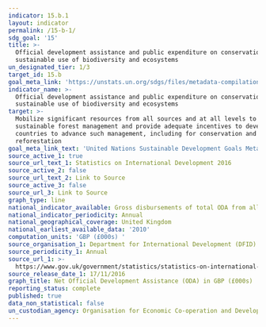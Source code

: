 ```yaml
---
indicator: 15.b.1
layout: indicator
permalink: /15-b-1/
sdg_goal: '15'
title: >-
  Official development assistance and public expenditure on conservation and
  sustainable use of biodiversity and ecosystems
un_designated_tier: 1/3
target_id: 15.b
goal_meta_link: 'https://unstats.un.org/sdgs/files/metadata-compilation/Metadata-Goal-15.pdf'
indicator_name: >-
  Official development assistance and public expenditure on conservation and
  sustainable use of biodiversity and ecosystems
target: >-
  Mobilize significant resources from all sources and at all levels to finance
  sustainable forest management and provide adequate incentives to developing
  countries to advance such management, including for conservation and
  reforestation
goal_meta_link_text: 'United Nations Sustainable Development Goals Metadata: 15.b.1'
source_active_1: true
source_url_text_1: Statistics on International Development 2016
source_active_2: false
source_url_text_2: Link to Source
source_active_3: false
source_url_3: Link to Source
graph_type: line
national_indicator_available: Gross disbursements of total ODA from all donors for biodiversity GBP (£000s)
national_indicator_periodicity: Annual
national_geographical_coverage: United Kingdom
national_earliest_available_data: '2010'
computation_units: 'GBP (£000s) '
source_organisation_1: Department for International Development (DFID)
source_periodicity_1: Annual
source_url_1: >-
  https://www.gov.uk/government/statistics/statistics-on-international-development-2016
source_release_date_1: 17/11/2016
graph_title: Net Official Development Assistance (ODA) in GBP (£000s)
reporting_status: complete
published: true
data_non_statistical: false
un_custodian_agency: Organisation for Economic Co-operation and Development (OECD)
---
```

